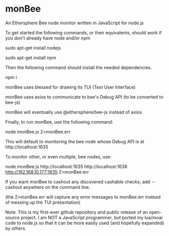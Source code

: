 # monBee
An Ethersphere Bee node monitor written in JavaScript for node.js

To get started the following commands, or their equivalents, should work if you don't already have node and/or npm

sudo apt-get install nodejs

sudo apt-get install npm

Then the following command should install the needed dependencies.

npm i

monBee uses blessed for drawing its TUI (Text User Interface)

monBee uses axios to communicate to bee's Debug API (to be converted to bee-js)

monBee will eventually use @ethersphere/bee-js instead of axios

Finally, to run monBee, use the following command:

node monBee.js 2>monBee.err

This will default to monitoring the bee node whose Debug API is at http://localhost:1635

To monitor other, or even multiple, bee nodes, use:

node monBee.js http://localhost:1635 http://localhost:1638 http://192.168.10.177:1635 2>monBee.err

If you want monBee to cashout any discovered cashable checks, add --cashout anywhere on the command line.

(the 2>monBee.err will capture any error messages to monBee.err instead of messing up the TUI presentation)

Note: This is my first-ever github repository and public release of an open-source project.  I am NOT a JavaScript programmer, but ported my lua/moai code to node.js so that it can be more easily used (and hopefully expanded) by others.
